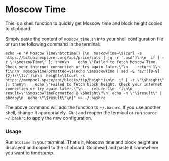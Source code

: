 # Moscow Time

This is a shell function to quickly get Moscow time and block height copied to clipboard.

Simply paste the content of [`moscow_time.sh`](moscow_time.sh) into your shell configuration file or run the following command in the terminal:


```
echo -e "# Moscow Time\nbtctime() {\n  moscowTime=\$(curl -s https://bitcoinexplorer.org/api/price/sats | jq -r '.usd')\n\n  if [ -z \"\$moscowTime\" ]; then\n    echo \"Failed to fetch Moscow Time. Check your internet connection or try again later.\"\n    return 1\n  fi\n\n  moscowTimeFormatted=\$(echo \$moscowTime | sed -E 's/^([0-9]{2})/\\1:/')\n\n  height=\$(curl -s https://mempool.space/api/blocks/tip/height)\n\n  if [ -z \"\$height\" ]; then\n    echo \"Failed to fetch block height. Check your internet connection or try again later.\"\n    return 1\n  fi\n\n  result=\"\$moscowTimeFormatted @ \$height\"\n  echo -n \"\$result\" | pbcopy\n  echo \"\$result\"\n}" >> ~/.bashrc
```

The above command will add the function to `~/.bashrc`. If you use another shell, change it appropriately. Quit and reopen the terminal or run `source ~/.bashrc` to apply the new configuration.

### Usage

Run `btctime` in your terminal. That's it, Moscow time and block height are displayed and copied to the clipboard. Go ahead and paste it somewhere you want to timestamp.